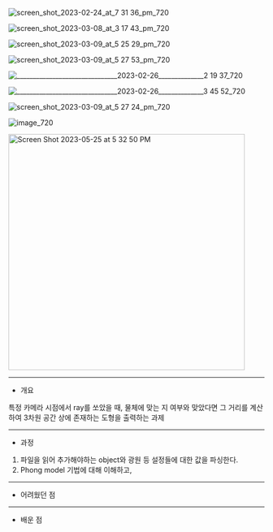 ![screen_shot_2023-02-24_at_7 31 36_pm_720](https://github.com/Z1Park/42Seoul-Cursus/assets/82518170/465efd10-e29a-4f7b-9bea-d9fb117f6d7a)

![screen_shot_2023-03-08_at_3 17 43_pm_720](https://github.com/Z1Park/42Seoul-Cursus/assets/82518170/3dfb9bf3-4546-485a-9ca7-b2917df1c6db)

![screen_shot_2023-03-09_at_5 25 29_pm_720](https://github.com/Z1Park/42Seoul-Cursus/assets/82518170/330cd8fc-7d2e-40af-baa5-566e20c82a02)

![screen_shot_2023-03-09_at_5 27 53_pm_720](https://github.com/Z1Park/42Seoul-Cursus/assets/82518170/571e1a6f-f651-4e31-87c0-4c3b83e527bb)

![_______________________________2023-02-26______________2 19 37_720](https://github.com/Z1Park/42Seoul-Cursus/assets/82518170/e296bb8e-85ca-4ffb-9a4c-2d79c3bef0b5)

![_______________________________2023-02-26______________3 45 52_720](https://github.com/Z1Park/42Seoul-Cursus/assets/82518170/982ae0be-2089-4aa2-a03a-111785a8ad81)

![screen_shot_2023-03-09_at_5 27 24_pm_720](https://github.com/Z1Park/42Seoul-Cursus/assets/82518170/9ea44252-e6c5-4fb4-ac1c-666b891c7b16)

![image_720](https://github.com/Z1Park/42Seoul-Cursus/assets/82518170/f97e1b5d-93dd-4c56-b9e6-b0d9cfa852d3)

<img width="465" alt="Screen Shot 2023-05-25 at 5 32 50 PM" src="https://github.com/Z1Park/42Seoul-Cursus/assets/82518170/e61f2076-f989-47ba-a375-eb6b52993434">

---
- 개요

특정 카메라 시점에서 ray를 쏘았을 때, 물체에 맞는 지 여부와 맞았다면 그 거리를 계산하여 3차원 공간 상에 존재하는 도형을 출력하는 과제

---
- 과정

1. 파일을 읽어 추가해야하는 object와 광원 등 설정들에 대한 값을 파싱한다.
2. Phong model 기법에 대해 이해하고, 

---
- 어려웠던 점

---
- 배운 점
